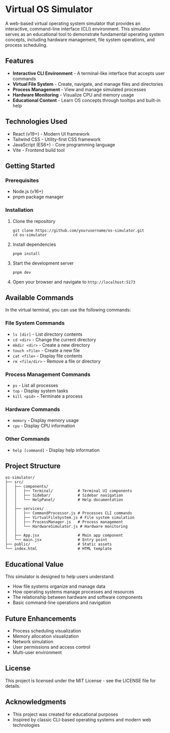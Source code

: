 # Virtual OS Simulator

A web-based virtual operating system simulator that provides an interactive, command-line interface (CLI) environment. This simulator serves as an educational tool to demonstrate fundamental operating system concepts, including hardware management, file system operations, and process scheduling.

## Features

- **Interactive CLI Environment** - A terminal-like interface that accepts user commands
- **Virtual File System** - Create, navigate, and manage files and directories
- **Process Management** - View and manage simulated processes
- **Hardware Monitoring** - Visualize CPU and memory usage
- **Educational Content** - Learn OS concepts through tooltips and built-in help

## Technologies Used

- React (v19+) - Modern UI framework
- Tailwind CSS - Utility-first CSS framework
- JavaScript (ES6+) - Core programming language
- Vite - Frontend build tool

## Getting Started

### Prerequisites

- Node.js (v16+)
- pnpm package manager

### Installation

1. Clone the repository
   ```
   git clone https://github.com/yourusername/os-simulator.git
   cd os-simulator
   ```

2. Install dependencies
   ```
   pnpm install
   ```

3. Start the development server
   ```
   pnpm dev
   ```

4. Open your browser and navigate to `http://localhost:5173`

## Available Commands

In the virtual terminal, you can use the following commands:

### File System Commands

- `ls [dir]` - List directory contents
- `cd <dir>` - Change the current directory
- `mkdir <dir>` - Create a new directory
- `touch <file>` - Create a new file
- `cat <file>` - Display file contents
- `rm <file/dir>` - Remove a file or directory

### Process Management Commands

- `ps` - List all processes
- `top` - Display system tasks
- `kill <pid>` - Terminate a process

### Hardware Commands

- `memory` - Display memory usage
- `cpu` - Display CPU information

### Other Commands

- `help [command]` - Display help information

## Project Structure

```
os-simulator/
├── src/
│   ├── components/
│   │   ├── Terminal/           # Terminal UI components
│   │   ├── Sidebar/            # Sidebar navigation
│   │   └── HelpPanel/          # Help documentation
│   │   
│   ├── services/
│   │   ├── CommandProcessor.js # Processes CLI commands
│   │   ├── VirtualFileSystem.js # File system simulation
│   │   ├── ProcessManager.js   # Process management
│   │   └── HardwareSimulator.js # Hardware monitoring
│   │   
│   ├── App.jsx                 # Main app component
│   └── main.jsx                # Entry point
├── public/                     # Static assets
└── index.html                  # HTML template
```

## Educational Value

This simulator is designed to help users understand:

- How file systems organize and manage data
- How operating systems manage processes and resources
- The relationship between hardware and software components
- Basic command-line operations and navigation

## Future Enhancements

- Process scheduling visualization
- Memory allocation visualization
- Network simulation
- User permissions and access control
- Multi-user environment

## License

This project is licensed under the MIT License - see the LICENSE file for details.

## Acknowledgments

- This project was created for educational purposes
- Inspired by classic CLI-based operating systems and modern web technologies
